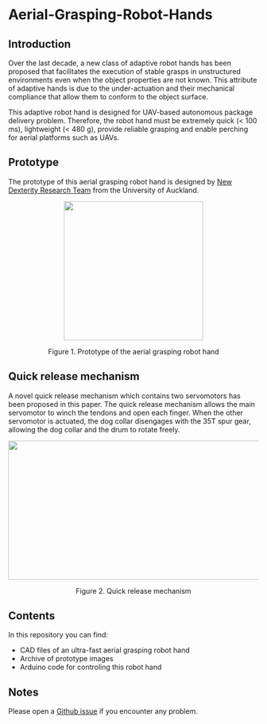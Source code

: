 # Aerial-Grasping-Robot-Hands
## Introduction
Over the last decade, a new class of adaptive robot hands has been proposed that facilitates the execution of stable grasps in unstructured environments even when the object properties are not known. This attribute of adaptive hands is due to the under-actuation and their mechanical compliance that allow them to conform to the object surface. 

This adaptive robot hand is designed for UAV-based autonomous package delivery problem. Therefore, the robot hand must be extremely quick (< 100 ms), lightweight (< 480 g), provide reliable grasping and enable perching for aerial platforms such as UAVs.

## Prototype
The prototype of this aerial grasping robot hand is designed by [New Dexterity Research Team](https://www.newdexterity.org/) from the University of Auckland.

<p align="center">
  <img width="280" height="280" src="https://github.com/newdexterity/Aerial-Grasping-Robot-Hands/blob/master/Media/prototype.png">
</p>

<p align="center"> 
  Figure 1. Prototype of the aerial grasping robot hand
</p>

## Quick release mechanism
A novel quick release mechanism which contains two servomotors has been proposed in this paper. The quick release mechanism allows the main servomotor to winch the tendons and open each finger. When the other servomotor is actuated, the dog collar disengages with the 35T spur gear, allowing the dog collar and the drum to rotate freely.

<p align="center">
  <img width="700" height="280" src="https://github.com/newdexterity/Aerial-Grasping-Robot-Hands/blob/master/Media/quick_release_mechanism.png">
</p>

<p align="center"> 
  Figure 2. Quick release mechanism
</p>                                           

## Contents
In this repository you can find:
* CAD files of an ultra-fast aerial grasping robot hand
* Archive of prototype images
* Arduino code for controling this robot hand

## Notes
Please open a [Github issue](https://github.com/newdexterity/Aerial-Grasping-Robot-Hands/issues) if you encounter any problem.
